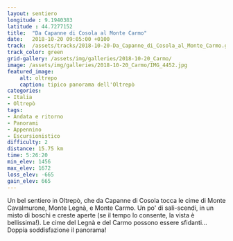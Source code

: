 ```yaml
---
layout: sentiero
longitude : 9.1940383
latitude : 44.7277152
title:  "Da Capanne di Cosola al Monte Carmo"
date:   2018-10-20 09:05:00 +0100
track:  /assets/tracks/2018-10-20-Da_Capanne_di_Cosola_al_Monte_Carmo.gpx
track_color: green
grid-gallery: /assets/img/galleries/2018-10-20_Carmo/
image: /assets/img/galleries/2018-10-20_Carmo/IMG_4452.jpg
featured_image:
    alt: oltrepo
    caption: tipico panorama dell'Oltrepò
categories:
- Italia
- Oltrepò
tags:
- Andata e ritorno
- Panorami
- Appennino
- Escursionistico
difficulty: 2
distance: 15.75 km
time: 5:26:20
min_elev: 1456
max_elev: 1672
loss_elev: -665
gain_elev: 665
---
```


Un bel sentiero in Oltrepò, che da Capanne di Cosola tocca le cime di Monte Cavalmurone, Monte Legnà, e Monte Carmo. Un po' di sali-scendi, in un misto di boschi e creste aperte (se il tempo lo consente, la vista è bellissima!).
Le cime del Legnà e del Carmo possono essere sfidanti... Doppia soddisfazione il panorama!
